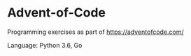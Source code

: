 # Advent-of-Code
Programming exercises as part of https://adventofcode.com/

Language: Python 3.6, Go

